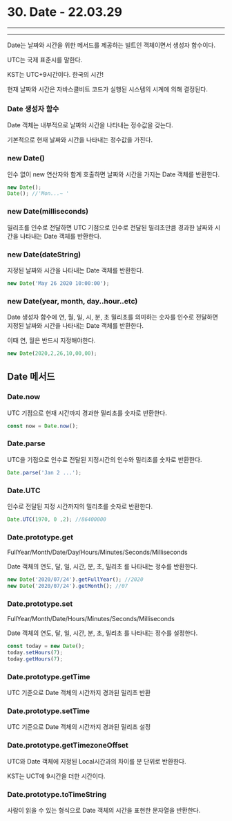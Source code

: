 # 30. Date - 22.03.29

---

---

Date는 날짜와 시간을 위한 메서드를 제공하는 빌트인 객체이면서 생성자 함수이다. 

UTC는 국제 표준시를 말한다.

KST는 UTC+9시간이다. 한국의 시간!

현재 날짜와 시간은 자바스클비트 코드가 실행된 시스템의 시계에 의해 결정된다.

### Date 생성자 함수

Date 객체는 내부적으로 날짜와 시간을 나타내는 정수값을 갖는다. 

기본적으로 현재 날짜와 시간을 나타내는 정수값을 가진다. 

### new Date()

인수 없이 new 연산자와 함계 호출하면 날짜와 시간을 가지는 Date 객체를 반환한다.

```jsx
new Date();
Date(); //'Mon...~ '
```

### new Date(milliseconds)

밀리초를 인수로 전달하면 UTC 기점으로 인수로 전달된 밀리초만큼 경과한 날짜와 시간을 나타내는 Date 객체를 반환한다.

### new Date(dateString)

지정된 날짜와 시간을 나타내는 Date 객체를 반환한다.

```jsx
new Date('May 26 2020 10:00:00');
```

### new Date(year, month, day..hour..etc)

Date 생성자 함수에 연, 월, 일, 시, 분, 초 밀리초를 의미하는 숫자를 인수로 전달하면 지정된 날짜와 시간을 나타내는 Date 객체를 반환한다.

이때 연, 월은 반드시 지정해야한다.

```jsx
new Date(2020,2,26,10,00,00);
```

## Date 메서드

### Date.now

UTC 기점으로 현재 시간까지 경과한 밀리초를 숫자로 반환한다.

```jsx
const now = Date.now();
```

### Date.parse

UTC을 기점으로 인수로 전달된 지정시간의 인수와 밀리초를 숫자로 반환한다.

```jsx
Date.parse('Jan 2 ...');
```

### Date.UTC

인수로 전달된 지정 시간까지의 밀리초를 숫자로 반환한다.

```jsx
Date.UTC(1970, 0 ,2); //86400000
```

### Date.prototype.get
FullYear/Month/Date/Day/Hours/Minutes/Seconds/Milliseconds

Date 객체의 연도, 달, 일, 시간, 분, 초, 밀리초 를 나타내는 정수를 반환한다.

```jsx
new Date('2020/07/24').getFullYear(); //2020
new Date('2020/07/24').getMonth(); //07
```

### Date.prototype.set
FullYear/Month/Date/Hours/Minutes/Seconds/Milliseconds

Date 객체의 연도, 달, 일, 시간, 분, 초, 밀리초 를 나타내는 정수를 설정한다.

```jsx
const today = new Date();
today.setHours(7);
today.getHours(7);
```

### Date.prototype.getTime

UTC 기준으로 Date 객체의 시간까지 경과된 밀리초 반환

### Date.prototype.setTime

UTC 기준으로 Date 객체의 시간까지 경과된 밀리초 설정

### Date.prototype.getTimezoneOffset

UTC와 Date 객체에 지정된 Local시간과의 차이를 분 단위로 반환한다. 

KST는 UCT에 9시간을 더한 시간이다. 

### Date.prototype.toTimeString

사람이 읽을 수 있는 형식으로 Date 객체의 시간을 표현한 문자열을 반환한다.